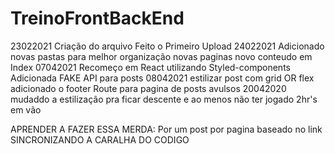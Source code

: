# TreinoFrontBackEnd
23022021 
    Criação do arquivo
    Feito o Primeiro Upload
24022021
    Adicionado novas pastas para melhor organização
    novas paginas
    novo conteudo em Index
07042021
    Recomeço em React
    utilizando Styled-components
    Adicionada FAKE API para posts
08042021
    estilizar post com grid OR flex
    adicionado o footer
    Route para pagina de posts avulsos
20042020
    mudaddo a estilização pra ficar descente e ao menos não ter jogado 2hr's em vão 


APRENDER A FAZER ESSA MERDA:
    Por um post por pagina baseado no link
    SINCRONIZANDO A CARALHA DO CODIGO
